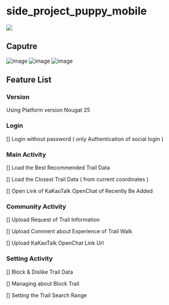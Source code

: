 # side_project_puppy_mobile

<img src="https://img.shields.io/badge/Kotlin-7F52FF?style=for-the-badge&logo=Kotlin&logoColor=white">

## Caputre

![image](https://user-images.githubusercontent.com/108061510/226277107-c8fc525a-8b17-4606-bf73-58634d4ab5a8.png)
![image](https://user-images.githubusercontent.com/108061510/226526204-bb529b05-d5e4-4465-b086-dace62867e88.png)
![image](https://user-images.githubusercontent.com/108061510/226526218-8eb0f6fd-9896-4e40-a6b2-ece4681634dd.png)




## Feature List

### Version

Using Platform version Nougat 25

### Login

[] Login without password ( only Authentication of social login )

### Main Activity

[] Load the Best Recommended Trail Data

[] Load the Closest Trail Data ( from current coordinates )

[] Open Link of KaKaoTalk OpenChat of Recently Be Added

### Community Activity

[] Upload Request of Trail Information

[] Upload Comment about Experience of Trail Walk

[] Upload KaKaoTalk OpenChat Link Url

### Setting Activity

[] Block & Dislike Trail Data

[] Managing about Block Trail

[] Setting the Trail Search Range
